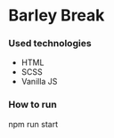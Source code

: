 <h1>Barley Break</h1>
<h3>Used technologies</h3>
<ul>
<li>HTML</li>
<li>SCSS</li>
<li>Vanilla JS</li>
</ul>
<h3>How to run</h3>
<p>npm run start</p>

